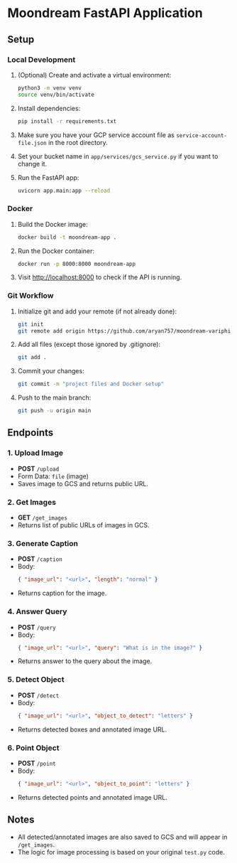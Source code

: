 # Moondream FastAPI Application

## Setup

### Local Development

1. (Optional) Create and activate a virtual environment:
   ```sh
   python3 -m venv venv
   source venv/bin/activate
   ```

2. Install dependencies:
   ```sh
   pip install -r requirements.txt
   ```

3. Make sure you have your GCP service account file as `service-account-file.json` in the root directory.

4. Set your bucket name in `app/services/gcs_service.py` if you want to change it.

5. Run the FastAPI app:
   ```sh
   uvicorn app.main:app --reload
   ```

### Docker

1. Build the Docker image:
   ```sh
   docker build -t moondream-app .
   ```

2. Run the Docker container:
   ```sh
   docker run -p 8000:8000 moondream-app
   ```

3. Visit [http://localhost:8000](http://localhost:8000) to check if the API is running.

### Git Workflow

1. Initialize git and add your remote (if not already done):
   ```sh
   git init
   git remote add origin https://github.com/aryan757/moondream-variphi.git
   ```

2. Add all files (except those ignored by .gitignore):
   ```sh
   git add .
   ```

3. Commit your changes:
   ```sh
   git commit -m "project files and Docker setup"
   ```

4. Push to the main branch:
   ```sh
   git push -u origin main
   ```

## Endpoints

### 1. Upload Image
- **POST** `/upload`
- Form Data: `file` (image)
- Saves image to GCS and returns public URL.

### 2. Get Images
- **GET** `/get_images`
- Returns list of public URLs of images in GCS.

### 3. Generate Caption
- **POST** `/caption`
- Body:
  ```json
  { "image_url": "<url>", "length": "normal" }
  ```
- Returns caption for the image.

### 4. Answer Query
- **POST** `/query`
- Body:
  ```json
  { "image_url": "<url>", "query": "What is in the image?" }
  ```
- Returns answer to the query about the image.

### 5. Detect Object
- **POST** `/detect`
- Body:
  ```json
  { "image_url": "<url>", "object_to_detect": "letters" }
  ```
- Returns detected boxes and annotated image URL.

### 6. Point Object
- **POST** `/point`
- Body:
  ```json
  { "image_url": "<url>", "object_to_point": "letters" }
  ```
- Returns detected points and annotated image URL.

## Notes
- All detected/annotated images are also saved to GCS and will appear in `/get_images`.
- The logic for image processing is based on your original `test.py` code. 